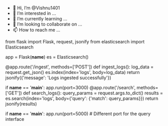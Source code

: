 - 👋 Hi, I’m @Vishnu1401
- 👀 I’m interested in ...
- 🌱 I’m currently learning ...
- 💞️ I’m looking to collaborate on ...
- 📫 How to reach me ...

<!---
Vishnu1401/Vishnu1401 is a ✨ special ✨ repository because its `README.md` (this file) appears on your GitHub profile.
You can click the Preview link to take a look at your changes.
--->
from flask import Flask, request, jsonify
from elasticsearch import Elasticsearch

app = Flask(__name__)
es = Elasticsearch()

@app.route('/ingest', methods=['POST'])
def ingest_logs():
    log_data = request.get_json()
    es.index(index='logs', body=log_data)
    return jsonify({'message': 'Logs ingested successfully'})

if __name__ == '__main__':
    app.run(port=3000)
@app.route('/search', methods=['GET'])
def search_logs():
    query_params = request.args.to_dict()
    results = es.search(index='logs', body={'query': {'match': query_params}})
    return jsonify(results)

if __name__ == '__main__':
    app.run(port=5000)  # Different port for the query interface


